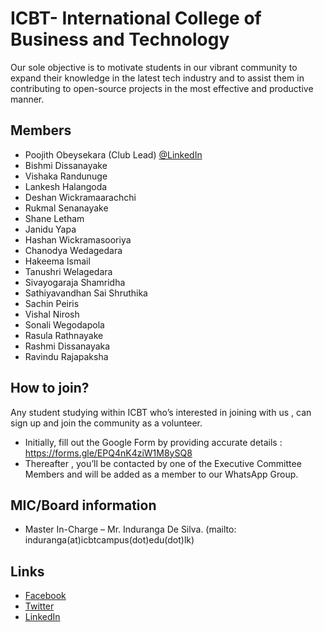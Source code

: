 # ICBT- International College of Business and Technology
 
Our sole objective is to motivate students in our vibrant community to expand their knowledge in the latest tech industry and to assist them in contributing to open-source projects in the most effective and productive manner.  

## Members
* Poojith Obeysekara (Club Lead) [@LinkedIn]( https://www.linkedin.com/in/poojithobeysekara/) 
* Bishmi Dissanayake  
* Vishaka Randunuge  
* Lankesh Halangoda
* Deshan Wickramaarachchi
* Rukmal Senanayake 
* Shane Letham
* Janidu Yapa 
* Hashan Wickramasooriya 
* Chanodya Wedagedara
* Hakeema Ismail
* Tanushri Welagedara
* Sivayogaraja Shamridha
* Sathiyavandhan Sai Shruthika
* Sachin Peiris
* Vishal Nirosh
* Sonali Wegodapola
* Rasula Rathnayake
* Rashmi Dissanayaka
* Ravindu Rajapaksha



## How to join?

Any student studying within ICBT who’s interested in joining with us , can sign up and join the community as a volunteer.
- Initially, fill out the Google Form by providing accurate details : https://forms.gle/EPQ4nK4ziW1M8ySQ8
- Thereafter , you’ll be contacted by one of the Executive Committee Members and will be  added as a member to our WhatsApp Group.

## MIC/Board information

* Master In-Charge – Mr. Induranga De Silva. (mailto: induranga(at)icbtcampus(dot)edu(dot)lk)

## Links

- [Facebook](https://www.facebook.com/ICBTIT)
- [Twitter](https://twitter.com/icbt_it)
- [LinkedIn](https://www.linkedin.com/company/icbt-it-mozilla-campus-club-icbt/)
